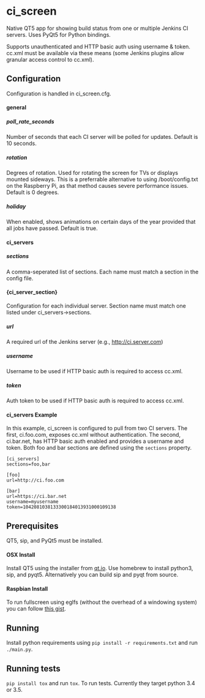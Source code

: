 # ci_screen
Native QT5 app for showing build status from one or multiple Jenkins CI servers. Uses PyQt5 for Python bindings.

Supports unauthenticated and HTTP basic auth using username & token. cc.xml must be available via these means (some Jenkins plugins allow granular access control to cc.xml).

## Configuration
Configuration is handled in ci_screen.cfg. 

#### general

##### poll_rate_seconds
Number of seconds that each CI server will be polled for updates. Default is 10 seconds.

##### rotation
Degrees of rotation. Used for rotating the screen for TVs or displays mounted sideways. This is a preferrable alternative to using /boot/config.txt on the Raspberry Pi, as that method causes severe performance issues. Default is 0 degrees.

##### holiday
When enabled, shows animations on certain days of the year provided that all jobs have passed. Default is true.

#### ci_servers

##### sections
A comma-seperated list of sections. Each name must match a section in the config file.

#### {ci_server_section}
Configuration for each individual server. Section name must match one listed under ci_servers->sections.

##### url
A required url of the Jenkins server (e.g., http://ci.server.com)

##### username
Username to be used if HTTP basic auth is required to access cc.xml.

##### token
Auth token to be used if HTTP basic auth is required to access cc.xml.

#### ci_servers Example
In this example, ci_screen is configured to pull from two CI servers. The first, ci.foo.com, exposes cc.xml without authentication. The second, ci.bar.net, has HTTP basic auth enabled and provides a username and token. Both foo and bar sections are defined using the `sections` property.

```
[ci_servers]
sections=foo,bar

[foo]
url=http://ci.foo.com

[bar]
url=https://ci.bar.net
username=myusername
token=1042081038133300184013931000109138
```

## Prerequisites

QT5, sip, and PyQt5 must be installed.

#### OSX Install

Install QT5 using the installer from [qt.io](qt.io).
Use homebrew to install python3, sip, and pyqt5. Alternatively you can build sip and pyqt from source.

#### Raspbian Install

To run fullscreen using eglfs (without the overhead of a windowing system) you can follow [this gist](https://gist.github.com/garyjohnson/f041d2274dccd6641c51).

## Running

Install python requirements using `pip install -r requirements.txt` and run `./main.py`.

## Running tests

`pip install tox` and run `tox`. To run tests. Currently they target python 3.4 or 3.5.
